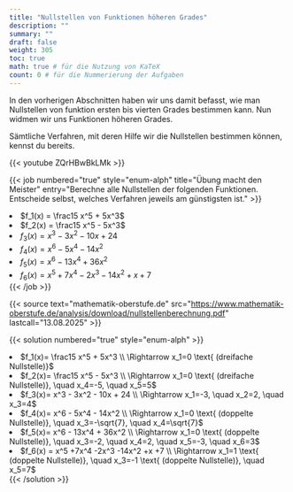 ```yaml
---
title: "Nullstellen von Funktionen höheren Grades"
description: ""
summary: ""
draft: false
weight: 305
toc: true
math: true # für die Nutzung von KaTeX
count: 0 # für die Nummerierung der Aufgaben
---
```


In den vorherigen Abschnitten haben wir uns damit befasst, wie man Nullstellen von funktion ersten bis vierten Grades bestimmen kann. Nun widmen wir uns Funktionen höheren Grades.

Sämtliche Verfahren, mit deren Hilfe wir die Nullstellen bestimmen können, kennst du bereits.

<!-- ## Finde alle Nullstellen! -->

{{< youtube ZQrHBwBkLMk >}}

{{< job numbered="true" style="enum-alph" title="Übung macht den Meister" entry="Berechne alle Nullstellen der folgenden Funktionen. Entscheide selbst, welches Verfahren jeweils am günstigsten ist." >}}
    <li>$f_1(x) = \frac15 x^5 + 5x^3$</li>
    <li>$f_2(x) = \frac15 x^5 - 5x^3$</li>
    <li>$f_3(x) = x^3 - 3x^2 - 10x + 24$</li>
    <li>$f_4(x) = x^6 - 5x^4 - 14x^2$</li>
    <li>$f_5(x) = x^6 - 13x^4 + 36x^2$</li>
    <li>$f_6(x) = x^5 +7x^4 -2x^3 -14x^2 +x +7$</li>
{{< /job >}}

{{< source text="mathematik-oberstufe.de" src="https://www.mathematik-oberstufe.de/analysis/download/nullstellenberechnung.pdf" lastcall="13.08.2025" >}}

{{< solution numbered="true" style="enum-alph" >}}
    <li>$f_1(x)= \frac15 x^5 + 5x^3 \\ \Rightarrow x_1=0 \text{ (dreifache Nullstelle)}$</li>
    <li>$f_2(x)= \frac15 x^5 - 5x^3 \\ \Rightarrow x_1=0 \text{ (dreifache Nullstelle)}, \quad x_4=-5, \quad x_5=5$</li>
    <li>$f_3(x)= x^3 - 3x^2 - 10x + 24 \\ \Rightarrow x_1=-3, \quad x_2=2, \quad x_3=4$</li>
    <li>$f_4(x)= x^6 - 5x^4 - 14x^2 \\ \Rightarrow x_1=0 \text{ (doppelte Nullstelle)}, \quad x_3=-\sqrt{7}, \quad x_4=\sqrt{7}$</li>
    <li>$f_5(x)= x^6 - 13x^4 + 36x^2 \\ \Rightarrow x_1=0 \text{ (doppelte Nullstelle)}, \quad x_3=-2, \quad x_4=2, \quad x_5=-3, \quad x_6=3$</li>
    <li>$f_6(x) = x^5 +7x^4 -2x^3 -14x^2 +x +7 \\ \Rightarrow x_1=1 \text{ (doppelte Nullstelle)}, \quad x_3=-1 \text{ (doppelte Nullstelle)}, \quad x_5=7$</li>
{{< /solution >}}
